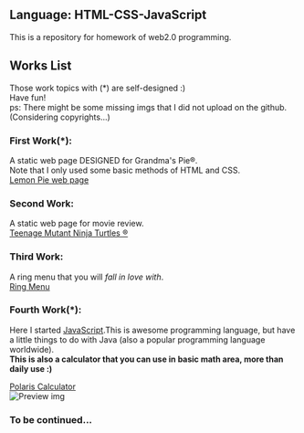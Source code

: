## Language: HTML-CSS-JavaScript
This is a repository for homework of web2.0 programming.

## Works List
Those work topics with (*) are self-designed :)  
Have fun!  
ps: There might be some missing imgs that I did not upload on the github. (Considering copyrights...)  

### First Work(*):
A static web page DESIGNED for Grandma's Pie®.  
Note that I only used some basic methods of HTML and CSS.  
[Lemon Pie web page](https://lorisyy.github.io/Web-HTML-CSS-JavaScript/WebWork01/index.html)  

### Second Work:
A static web page for movie review.  
[Teenage Mutant Ninja Turtles ®](https://lorisyy.github.io/Web-HTML-CSS-JavaScript/WebWork02/tmnt.html)  

### Third Work:
A ring menu that you will *fall in love with*.  
[Ring Menu](https://lorisyy.github.io/Web-HTML-CSS-JavaScript/WebWork03/index.html)

### Fourth Work(*):
Here I started [JavaScript](https://en.wikipedia.org/wiki/JavaScript).This is awesome programming language, but have a little things to do with Java (also a popular programming language worldwide).  
**This is also a calculator that you can use in basic math area, more than daily use :)**

[Polaris Calculator](https://lorisyy.github.io/Web-HTML-CSS-JavaScript/WebWork04/calculator.html)  
![Preview img](https://lorisyy.github.io/Web-HTML-CSS-JavaScript/WebWork04/preview.jpg)

### To be continued...


